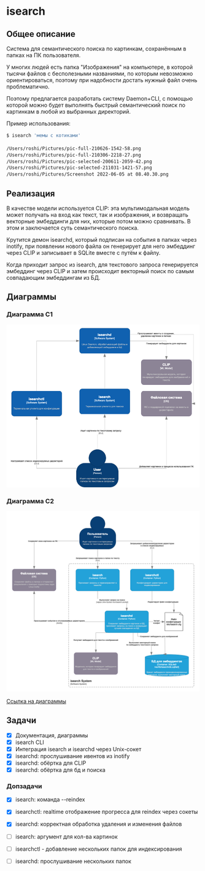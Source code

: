# isearch 

## Общее описание 

Система для семантического поиска по картинкам, сохранённым в папках на ПК пользователя. 

У многих людей есть папка "Изображения" на компьютере, в которой тысячи файлов с бесполезными названиями, по которым невозможно ориентироваться, поэтому при надобности достать нужный файл очень проблематично. 

Поэтому предлагается разработать систему Daemon+CLI, с помощью которой можно будет выполнять быстрый семантический поиск по картинкам в любой из выбранных директорий. 

Пример использования: 
```bash 
$ isearch 'мемы с котиками' 

/Users/roshi/Pictures/pic-full-210626-1542-58.png
/Users/roshi/Pictures/pic-full-210306-2218-27.png
/Users/roshi/Pictures/pic-selected-200611-2059-42.png
/Users/roshi/Pictures/pic-selected-211031-1421-57.png
/Users/roshi/Pictures/Screenshot 2022-06-05 at 08.40.30.png
```

## Реализация 

В качестве модели используется CLIP: эта мультимодальная модель может получать на вход как текст, так и изображения, и возвращать векторные эмбеддинги для них, которые потом можно сравнивать. В этом и заключается суть семантического поиска.  

Крутится демон isearchd, который подписан на события в папках через inotify, при появлении нового файла он генерирует для него эмбеддинг через CLIP и записывает в SQLite вместе с путём к файлу. 

Когда приходит запрос из isearch, для текстового запроса генерируется эмбеддинг через CLIP и затем происходит векторный поиск по самым совпадающим эмбеддингам из БД. 

## Диаграммы 

### Диаграмма C1 
![](docs/diagram_c1.png)

### Диаграмма C2 
![](docs/diagram_c2.png)

[Ссылка на диаграммы](https://drive.google.com/file/d/1ZRCyDkhljztHS2Crj0z7jfxlvnq18PN3/view?usp=sharing)

## Задачи 

- [x] Документация, диаграммы 
- [x] isearch CLI  
- [x] Интеграция isearch и isearchd через Unix-сокет
- [x] isearchd: прослушивание ивентов из inotify 
- [x] isearchd: обёртка для CLIP 
- [x] isearchd: обёртка для бд и поиска 

### Допзадачи 
- [x] isearch: команда --reindex
- [x] isearchctl: realtime отображение прогресса для reindex через сокеты
- [x] isearchd: корректная обработка удаления и изменения файлов
- [ ] isearch: аргумент для кол-ва картинок 
- [ ] isearchctl - добавление нескольких папок для индексирования
- [ ] isearchd: прослушивание нескольких папок 


